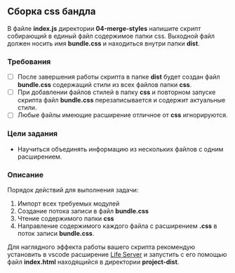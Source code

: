 ## Сборка css бандла

В файле **index.js** директории **04-merge-styles** напишите скрипт собирающий в единый файл содержимое папки css. Выходной файл должен носить имя **bundle.css** и находиться внутри папки **dist**.

### Требования

- [ ] После завершения работы скрипта в папке **dist** будет создан файл **bundle.css** содержащий стили из всех файлов папки **css**.
- [ ] При добавлении файлов стилей в папку **css** и повторном запуске скрипта файл **bundle.css** перезаписывается и содержит актуальные стили.
- [ ] Любые файлы имеющие расширение отличное от **css** игнорируются.

### Цели задания

- Научиться объединять информацию из нескольких файлов с одним расширением.

### Описание
Порядок действий для выполнения задачи:

1. Импорт всех требуемых модулей
2. Создание потока записи в файл **bundle.css**
3. Чтение содержимого папки **css**
4. Направление содержимого каждого файла с расширением **.css** в поток записи **bundle.css**.

Для наглядного эффекта работы вашего скрипта рекомендую установить в vscode расширение [Life Server](https://marketplace.visualstudio.com/items?itemName=ritwickdey.LiveServer) и запустить с его помощью файл **index.html** находящийся в директории **project-dist**.

